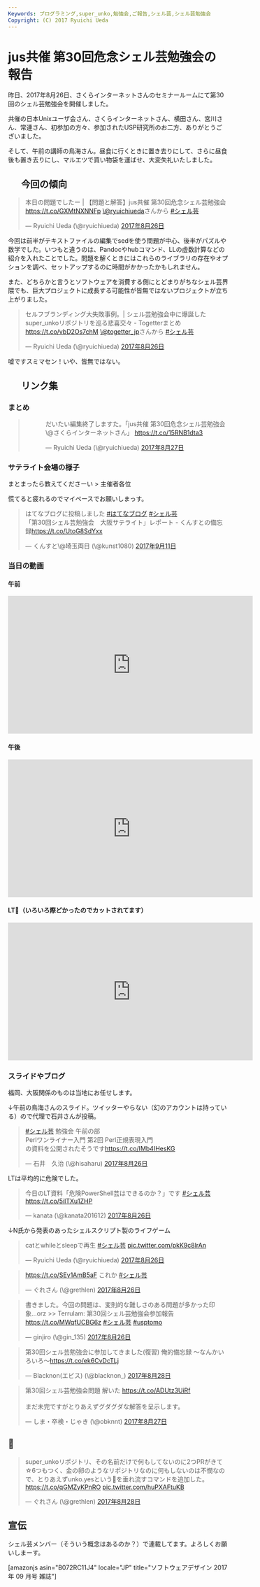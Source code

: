 ```yaml
---
Keywords: プログラミング,super_unko,勉強会,ご報告,シェル芸,シェル芸勉強会
Copyright: (C) 2017 Ryuichi Ueda
---
```


# jus共催 第30回危念シェル芸勉強会の報告
昨日、2017年8月26日、さくらインターネットさんのセミナールームにて第30回のシェル芸勉強会を開催しました。

共催の日本Unixユーザ会さん、さくらインターネットさん、横田さん、宮川さん、常連さん、初参加の方々、参加されたUSP研究所のお二方、ありがとうございました。

そして、午前の講師の鳥海さん。昼食に行くときに置き去りにして、さらに昼食後も置き去りにし、マルエツで買い物袋を運ばせ、大変失礼いたしました。
<h2 style="padding-left: 30px;">今回の傾向</h2>
<blockquote class="twitter-tweet" data-lang="ja">
<p dir="ltr" lang="ja">本日の問題でしたー | 【問題と解答】jus共催 第30回危念シェル芸勉強会 <a href="https://t.co/GXMtNXNNFp">https://t.co/GXMtNXNNFp</a> <a href="https://twitter.com/ryuichiueda">\@ryuichiueda</a>さんから <a href="https://twitter.com/hashtag/%E3%82%B7%E3%82%A7%E3%83%AB%E8%8A%B8?src=hash">#シェル芸</a></p>
— Ryuichi Ueda (\@ryuichiueda) <a href="https://twitter.com/ryuichiueda/status/901340051165986817">2017年8月26日</a></blockquote>
<script async src="//platform.twitter.com/widgets.js" charset="utf-8"></script>

今回は前半がテキストファイルの編集でsedを使う問題が中心、後半がパズルや数学でした。いつもと違うのは、Pandocやhubコマンド、LLの虚数計算などの紹介を入れたことでした。問題を解くときにはこれらのライブラリの存在やオプションを調べ、セットアップするのに時間がかかったかもしれません。

また、どちらかと言うとソフトウェアを消費する側にとどまりがちなシェル芸界隈でも、巨大プロジェクトに成長する可能性が皆無ではないプロジェクトが立ち上がりました。
<blockquote class="twitter-tweet" data-lang="ja">
<p dir="ltr" lang="ja">セルフブランディング大失敗事例。| シェル芸勉強会中に爆誕したsuper_unkoリポジトリを巡る悲喜交々 - Togetterまとめ <a href="https://t.co/vbD2Os7chM">https://t.co/vbD2Os7chM</a> <a href="https://twitter.com/togetter_jp">\@togetter_jp</a>さんから <a href="https://twitter.com/hashtag/%E3%82%B7%E3%82%A7%E3%83%AB%E8%8A%B8?src=hash">#シェル芸</a></p>
— Ryuichi Ueda (\@ryuichiueda) <a href="https://twitter.com/ryuichiueda/status/901573878052298752">2017年8月26日</a></blockquote>
<script async src="//platform.twitter.com/widgets.js" charset="utf-8"></script>

嘘ですスミマセン！いや、皆無ではない。
<h2 style="padding-left: 30px;">リンク集</h2>
<h3>まとめ</h3>
<blockquote class="twitter-tweet" style="padding-left: 30px;" data-lang="ja">
<p dir="ltr" lang="ja" style="padding-left: 30px;">だいたい編集終了しますた。「jus共催 第30回危念シェル芸勉強会 \@さくらインターネットさん」 <a href="https://t.co/15RNB1dta3">https://t.co/15RNB1dta3</a></p>
<p style="padding-left: 30px;">— Ryuichi Ueda (\@ryuichiueda) <a href="https://twitter.com/ryuichiueda/status/901691478128246784">2017年8月27日</a></p>
</blockquote>
<p style="padding-left: 30px;"><script async src="//platform.twitter.com/widgets.js" charset="utf-8"></script></p>

<h3>サテライト会場の様子</h3>

まとまったら教えてくださーい > 主催者各位

慌てると疲れるのでマイペースでお願いしまっす。

<blockquote class="twitter-tweet" data-lang="ja"><p lang="ja" dir="ltr">はてなブログに投稿しました <a href="https://twitter.com/hashtag/%E3%81%AF%E3%81%A6%E3%81%AA%E3%83%96%E3%83%AD%E3%82%B0?src=hash">#はてなブログ</a> <a href="https://twitter.com/hashtag/%E3%82%B7%E3%82%A7%E3%83%AB%E8%8A%B8?src=hash">#シェル芸</a><br>「第30回シェル芸勉強会　大阪サテライト」レポート - くんすとの備忘録<a href="https://t.co/UtoG8SdYxx">https://t.co/UtoG8SdYxx</a></p>&mdash; くんすと\@埼玉両日 (\@kunst1080) <a href="https://twitter.com/kunst1080/status/907240151222444032">2017年9月11日</a></blockquote>
<script async src="//platform.twitter.com/widgets.js" charset="utf-8"></script>


<h3>当日の動画</h3>
<h4>午前</h4>
<iframe src="https://www.youtube.com/embed/4N1J4N1ZduQ" width="560" height="315" frameborder="0" allowfullscreen="allowfullscreen"></iframe>
<h4>午後</h4>
<iframe src="https://www.youtube.com/embed/JHjtHKlaAgk" width="560" height="315" frameborder="0" allowfullscreen="allowfullscreen"></iframe>
<h4>LT（いろいろ際どかったのでカットされてます）</h4>
<iframe src="https://www.youtube.com/embed/0HyECsK4wSg" width="560" height="315" frameborder="0" allowfullscreen="allowfullscreen"></iframe>


<h3>スライドやブログ</h3>

福岡、大阪関係のものは当地にお任せします。


↓午前の鳥海さんのスライド。ツイッターやらない（幻のアカウントは持っている）ので代理で石井さんが投稿。

<blockquote class="twitter-tweet" data-lang="ja"><p lang="ja" dir="ltr"><a href="https://twitter.com/hashtag/%E3%82%B7%E3%82%A7%E3%83%AB%E8%8A%B8?src=hash">#シェル芸</a> 勉強会 午前の部<br>Perlワンライナー入門 第2回 Perl正規表現入門<br>の資料を公開されたそうです<a href="https://t.co/IMb4IHesKG">https://t.co/IMb4IHesKG</a></p>&mdash; 石井　久治 (\@hisaharu) <a href="https://twitter.com/hisaharu/status/901292254995693569">2017年8月26日</a></blockquote> <script async src="//platform.twitter.com/widgets.js" charset="utf-8"></script>

LTは平均的に危険でした。

<blockquote class="twitter-tweet" data-lang="ja"><p lang="ja" dir="ltr">今日のLT資料「危険PowerShell芸はできるのか？」です <a href="https://twitter.com/hashtag/%E3%82%B7%E3%82%A7%E3%83%AB%E8%8A%B8?src=hash">#シェル芸</a><a href="https://t.co/5ilTXu1ZHP">https://t.co/5ilTXu1ZHP</a></p>&mdash; kanata (\@kanata201612) <a href="https://twitter.com/kanata201612/status/901423047399297027">2017年8月26日</a></blockquote> <script async src="//platform.twitter.com/widgets.js" charset="utf-8"></script>

↓N氏から発表のあったシェルスクリプト製のライフゲーム

<blockquote class="twitter-tweet" data-lang="ja"><p lang="ja" dir="ltr">catとwhileとsleepで再生 <a href="https://twitter.com/hashtag/%E3%82%B7%E3%82%A7%E3%83%AB%E8%8A%B8?src=hash">#シェル芸</a> <a href="https://t.co/pkK9c8lrAn">pic.twitter.com/pkK9c8lrAn</a></p>&mdash; Ryuichi Ueda (\@ryuichiueda) <a href="https://twitter.com/ryuichiueda/status/901382259596378112">2017年8月26日</a></blockquote> <script async src="//platform.twitter.com/widgets.js" charset="utf-8"></script>

<blockquote class="twitter-tweet" data-lang="ja"><p lang="ja" dir="ltr"><a href="https://t.co/SEy1AmB5aF">https://t.co/SEy1AmB5aF</a> これか <a href="https://twitter.com/hashtag/%E3%82%B7%E3%82%A7%E3%83%AB%E8%8A%B8?src=hash">#シェル芸</a></p>&mdash; ぐれさん (\@grethlen) <a href="https://twitter.com/grethlen/status/901382211919790086">2017年8月26日</a></blockquote> <script async src="//platform.twitter.com/widgets.js" charset="utf-8"></script>


<blockquote class="twitter-tweet" data-lang="ja"><p lang="ja" dir="ltr">書きました。今回の問題は、変則的な難しさのある問題が多かった印象...orz &gt;&gt; Terrulam: 第30回シェル芸勉強会参加報告 <a href="https://t.co/MWqfUCBG6z">https://t.co/MWqfUCBG6z</a> <a href="https://twitter.com/hashtag/%E3%82%B7%E3%82%A7%E3%83%AB%E8%8A%B8?src=hash">#シェル芸</a> <a href="https://twitter.com/hashtag/usptomo?src=hash">#usptomo</a></p>&mdash; ginjiro (\@gin_135) <a href="https://twitter.com/gin_135/status/901418424730918913">2017年8月26日</a></blockquote> <script async src="//platform.twitter.com/widgets.js" charset="utf-8"></script>

<blockquote class="twitter-tweet" data-lang="ja"><p lang="ja" dir="ltr">第30回シェル芸勉強会に参加してきました(復習) 俺的備忘録 〜なんかいろいろ〜<a href="https://t.co/ek6CvDcTLj">https://t.co/ek6CvDcTLj</a></p>&mdash; Blacknon(エビス) (\@blacknon_) <a href="https://twitter.com/blacknon_/status/902002894785806337">2017年8月28日</a></blockquote>
<script async src="//platform.twitter.com/widgets.js" charset="utf-8"></script>

<blockquote class="twitter-tweet" data-lang="ja"><p lang="ja" dir="ltr">第30回シェル芸勉強会問題 解いた <a href="https://t.co/ADUtz3UiRf">https://t.co/ADUtz3UiRf</a><br><br>まだ未完ですがとりあえずグダグダな解答を呈示します。</p>&mdash; しま・卒検・じゃき (\@obknnt) <a href="https://twitter.com/obknnt/status/901805489264123904">2017年8月27日</a></blockquote>
<script async src="//platform.twitter.com/widgets.js" charset="utf-8"></script>

<h2 id="unko">💩</h2>

<blockquote class="twitter-tweet" data-lang="ja"><p lang="ja" dir="ltr">super_unkoリポジトリ、その名前だけで何もしてないのに2つPRがきて☆6つもつく、金の卵のようなリポジトリなのに何もしないのは不憫なので、とりあえずunko.yesという💩を垂れ流すコマンドを追加した。<a href="https://t.co/qGMZyKPnRO">https://t.co/qGMZyKPnRO</a> <a href="https://t.co/huPXAFtuKB">pic.twitter.com/huPXAFtuKB</a></p>&mdash; ぐれさん (\@grethlen) <a href="https://twitter.com/grethlen/status/902129718094204928">2017年8月28日</a></blockquote>
<script async src="//platform.twitter.com/widgets.js" charset="utf-8"></script>

<h2>宣伝</h2>

シェル芸メンバー（そういう概念はあるのか？）で連載してます。よろしくお願いしまーす。

[amazonjs asin="B072RC11J4" locale="JP" title="ソフトウェアデザイン 2017年 09 月号 雑誌"]
